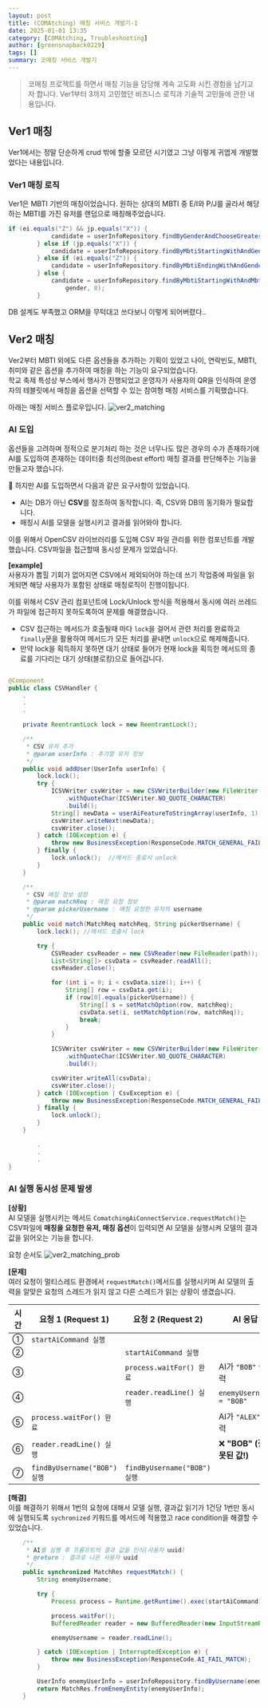 ```yaml
---
layout: post
title: (COMAtching) 매칭 서비스 개발기-1
date: 2025-01-01 13:35
category: [COMAtching, Troubleshooting]
author: [greensnapback0229]
tags: []
summary: 코매칭 서비스 개발기
---
```


> 코매칭 프로젝트를 하면서 매칭 기능을 담당해 계속 고도화 시킨 경험을 남기고자 합니다.
> Ver1부터 3까지 고민했던 비즈니스 로직과 기술적 고민들에 관한 내용입니다.

## Ver1 매칭

Ver1에서는 정말 단순하게 crud 밖에 할줄 모르던 시기였고 그냥 이렇게 귀엽게 개발했었다는 내용입니다.

### Ver1 매칭 로직

Ver1은 MBTI 기반의 매칭이었습니다. 원하는 상대의 MBTI 중 E/I와 P/J를 골라서 해당하는 MBTI를 가진 유저를 랜덤으로 매칭해주었습니다.

```java
if (ei.equals("Z") && jp.equals("X")) {
			candidate = userInfoRepository.findByGenderAndChooseGreaterThan(gender, 0);
		} else if (jp.equals("X")) {
			candidate = userInfoRepository.findByMbtiStartingWithAndGenderAndChooseGreaterThan(ei, gender, 0);
		} else if (ei.equals("Z")) {
			candidate = userInfoRepository.findByMbtiEndingWithAndGenderAndChooseGreaterThan(jp, gender, 0);
		} else {
			candidate = userInfoRepository.findByMbtiStartingWithAndMbtiEndingWithAndGenderAndChooseGreaterThan(ei, jp,
				gender, 0);
		}
```

DB 설계도 부족했고 ORM을 무턱대고 쓰다보니 이렇게 되어버렸다..

## Ver2 매칭

Ver2부터 MBTI 외에도 다른 옵션들을 추가하는 기획이 있었고 나이, 연락빈도, MBTI, 취미와 같은 옵션을 추가하여 매칭을 하는 기능이 요구되었습니다.  
학교 축제 특성상 부스에서 행사가 진행되었고 운영자가 사용자의 QR을 인식하여 운영자의 테블릿에서 매칭을 옵션을 선택할 수 있는 참여형 매칭 서비스를 기획했습니다.

아래는 매칭 서비스 플로우입니다.
![ver2_matching](/assets/comatching_2_matching_sequence_diagram.svg)

### AI 도입

옵션들을 고려하며 정적으로 분기처리 하는 것은 너무나도 많은 경우의 수가 존재하기에 AI를 도입하여 존재하는 데이터중 최선의(best effort) 매칭 결과를 판단해주는 기능을 만들고자 했습니다.

🧐 하지만 AI를 도입하면서 다음과 같은 요구사항이 있었습니다.

- AI는 DB가 아닌 **CSV**를 참조하여 동작합니다. 즉, CSV와 DB의 동기화가 필요합니다.
- 매칭시 AI를 모델을 실행시키고 결과를 읽어와야 합니다.

이를 위해서 OpenCSV 라이브러리를 도입해 CSV 파일 관리를 위한 컴포넌트를 개발했습니다.
CSV파일을 접근할때 동시성 문제가 있었습니다.

**[example]**  
사용자가 뽑힐 기회가 없어지면 CSV에서 제외되어야 하는데 쓰기 작업중에 파일을 읽게되면 해당 사용자가 포함된 상태로 매칭로직이 진행이됩니다.

이를 위해서 CSV 관리 컴포넌트에 Lock/Unlock 방식을 적용해서 동시에 여러 쓰레드가 파일에 접근하지 못하도록하여 문제를 해결했습니다.

- CSV 접근하는 메서드가 호출될때 마다 `lock`을 걸어서 관련 처리를 완료하고 `finally`문을 활용하여 메서드가 모든 처리를 끝내면 `unlock`으로 해제해줍니다.
- 만약 lock을 획득하지 못하면 대기 상태로 들어가 현재 lock을 획득한 메서드의 종료를 기다리는 대기 상태(블로킹)으로 들어갑니다.

```java

@Component
public class CSVHandler {
	.
	.
	.

	private ReentrantLock lock = new ReentrantLock();

	/**
	 * CSV 유저 추가
	 * @param userInfo : 추가할 유저 정보
	 */
	public void addUser(UserInfo userInfo) {
		lock.lock();
		try {
			ICSVWriter csvWriter = new CSVWriterBuilder(new FileWriter(path, true))
				.withQuoteChar(ICSVWriter.NO_QUOTE_CHARACTER)
				.build();
			String[] newData = userAiFeatureToStringArray(userInfo, 1);
			csvWriter.writeNext(newData);
			csvWriter.close();
		} catch (IOException e) {
			throw new BusinessException(ResponseCode.MATCH_GENERAL_FAIL);
		} finally {
			lock.unlock();	//메서드 종료시 unlock
		}
	}

	/**
	 * CSV 매칭 정보 설정
	 * @param matchReq : 매칭 요청 정보
	 * @param pickerUsername : 매칭 요청한 유저의 username
	 */
	public void match(MatchReq matchReq, String pickerUsername) {
		lock.lock(); //메서드 호출시 lock

		try {
			CSVReader csvReader = new CSVReader(new FileReader(path));
			List<String[]> csvData = csvReader.readAll();
			csvReader.close();

			for (int i = 0; i < csvData.size(); i++) {
				String[] row = csvData.get(i);
				if (row[0].equals(pickerUsername)) {
					String[] s = setMatchOption(row, matchReq);
					csvData.set(i, setMatchOption(row, matchReq));
					break;
				}
			}

			ICSVWriter csvWriter = new CSVWriterBuilder(new FileWriter(path))
				.withQuoteChar(ICSVWriter.NO_QUOTE_CHARACTER)
				.build();

			csvWriter.writeAll(csvData);
			csvWriter.close();
		} catch (IOException | CsvException e) {
			throw new BusinessException(ResponseCode.MATCH_GENERAL_FAIL);
		} finally {
			lock.unlock();
		}
	}

		.
		.
		.
}
```

### AI 실행 동시성 문제 발생

**[상황]**  
AI 모델을 실행시키는 메서드 `ComatchingAiConnectService.requestMatch()`는 CSV파일에 **매칭을 요청한 유저, 매칭 옵션**이 입력되면 AI 모델을 실행시켜 모델의 결과값을 읽어오는 기능을 합니다.

요청 순서도
![ver2_matching_prob](/assets/comatching2_csv_prob.png)

**[문제]**  
여러 요청이 멀티스레드 환경에서 `requestMatch()`메서드를 실행시키며 AI 모델의 출력을 알맞은 요청의 스레드가 읽지 않고 다른 스레드가 읽는 상황이 생겼습니다.

| 시간 | 요청 1 (Request 1)           | 요청 2 (Request 2)           | AI 응답                   |
| ---- | ---------------------------- | ---------------------------- | ------------------------- |
| ①    | `startAiCommand 실행`        |                              |                           |
| ②    |                              | `startAiCommand 실행`        |                           |
| ③    |                              | `process.waitFor() 완료`     | AI가 `"BOB"` 출력         |
| ④    |                              | `reader.readLine() 실행`     | `enemyUsername = "BOB"`   |
| ⑤    | `process.waitFor() 완료`     |                              | AI가 `"ALEX"` 출력        |
| ⑥    | `reader.readLine() 실행`     |                              | ❌ **"BOB" (잘못된 값!)** |
| ⑦    | `findByUsername("BOB") 실행` | `findByUsername("BOB") 실행` |                           |

**[해결]**  
이를 해결하기 위해서 1번의 요청에 대해서 모델 실행, 결과값 읽기가 1건당 1번만 동시에 실행되도록 `sychronized` 키워드를 메서드에 적용했고 race condition을 해결할 수 있었습니다.

```java
	/**
	 * AI를 실행 후 프롬프트의 결과 값을 인식(사용자 uuid)
	 * @return : 결과로 나온 사용자 uuid
	 */
	public synchronized MatchRes requestMatch() {
		String enemyUsername;

		try {
			Process process = Runtime.getRuntime().exec(startAiCommand);

			process.waitFor();
			BufferedReader reader = new BufferedReader(new InputStreamReader(process.getInputStream()));

			enemyUsername = reader.readLine();

		} catch (IOException | InterruptedException e) {
			throw new BusinessException(ResponseCode.AI_FAIL_MATCH);
		}

		UserInfo enemyUserInfo = userInfoRepository.findByUsername(enemyUsername);
		return MatchRes.fromEnemyEntity(enemyUserInfo);
	}
```
